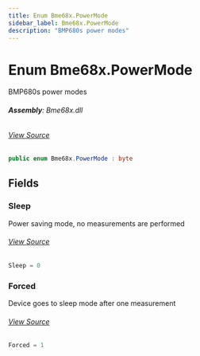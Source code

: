 ```yaml
---
title: Enum Bme68x.PowerMode
sidebar_label: Bme68x.PowerMode
description: "BMP680s power modes"
---
```

# Enum Bme68x.PowerMode
BMP680s power modes

###### **Assembly**: Bme68x.dll
###### [View Source](https://github.com/WildernessLabs/Meadow.Foundation.git/blob/develop/Source/Meadow.Foundation.Peripherals/Sensors.Atmospheric.Bme68x/Driver/Bme68x.Enums.cs#L74)
```csharp title="Declaration"
public enum Bme68x.PowerMode : byte
```
## Fields
### Sleep
Power saving mode, no measurements are performed
###### [View Source](https://github.com/WildernessLabs/Meadow.Foundation.git/blob/develop/Source/Meadow.Foundation.Peripherals/Sensors.Atmospheric.Bme68x/Driver/Bme68x.Enums.cs#L79)
```csharp title="Declaration"
Sleep = 0
```
### Forced
Device goes to sleep mode after one measurement
###### [View Source](https://github.com/WildernessLabs/Meadow.Foundation.git/blob/develop/Source/Meadow.Foundation.Peripherals/Sensors.Atmospheric.Bme68x/Driver/Bme68x.Enums.cs#L83)
```csharp title="Declaration"
Forced = 1
```
